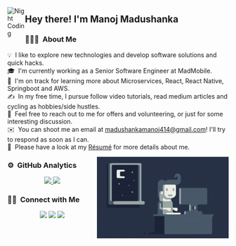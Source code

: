 <img alt="Night Coding" src="./assets/Hand%20Wave.gif" width='40' align="left"/><h2>Hey there! I'm Manoj Madushanka</h2>

### 👨🏻‍💻 &nbsp;About Me

💡 &nbsp;I like to explore new technologies and develop software solutions and quick hacks.\
🎓 &nbsp;I'm currently working as a Senior Software Engineer at MadMobile.\
🌱 &nbsp;I'm on track for learning more about Microservices, React, React Native, Springboot and AWS.\
✍️ &nbsp;In my free time, I pursue follow video tutorials, read medium articles and cycling as hobbies/side hustles.\
💬 &nbsp;Feel free to reach out to me for offers and volunteering, or just for some interesting discussion.\
✉️ &nbsp;You can shoot me an email at madushankamanoj414@gmail.com! I'll try to respond as soon as I can.\
📄 &nbsp;Please have a look at my [Résumé](https://www.abcd.com) for more details about me. 

<img alt="Night Coding" src="https://raw.githubusercontent.com/AVS1508/AVS1508/master/assets/Night-Coding.gif" align="right"/>

### ⚙️ &nbsp;GitHub Analytics

<p align="center">
<a href="https://github.com/manoj1995madushanka">
  <img height="180em" src="https://github-readme-stats-eight-theta.vercel.app/api?username=AVS1508&show_icons=true&theme=algolia&include_all_commits=true&count_private=true"/>
  <img height="180em" src="https://github-readme-stats-eight-theta.vercel.app/api/top-langs/?username=AVS1508&layout=compact&langs_count=8&theme=algolia"/>
</a>
</p>

### 🤝🏻 &nbsp;Connect with Me

<p align="center">
<a href="https://www.linkedin.com/in/manoj-madushanka-6086bb115"><img src="https://img.icons8.com/color/48/000000/linkedin-circled--v1.png"/></a>
<a href="mailto:madushankamanoj414@gmail.com"><img src="https://img.icons8.com/color/48/000000/gmail-new.png"/></a>
<a href="https://www.fiverr.com/devmanipulator?up_rollout=true"><img src="https://img.icons8.com/color/48/000000/fiverr.png"/></a>
</p>

